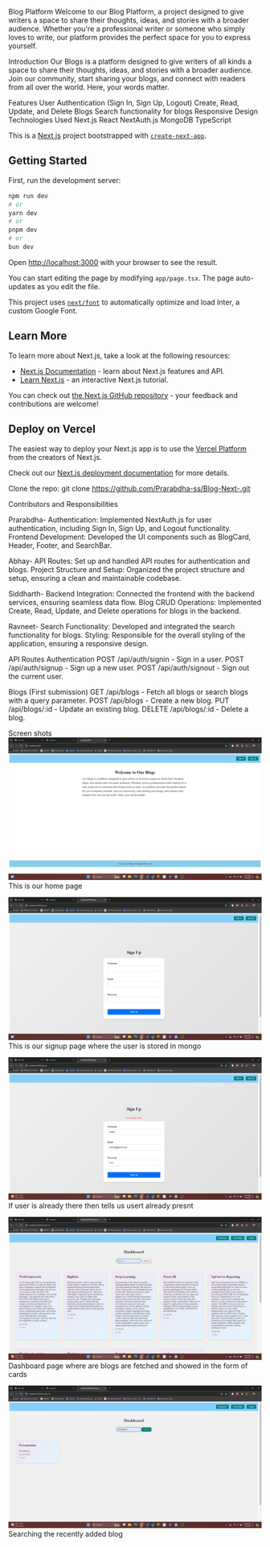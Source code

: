 Blog Platform
Welcome to our Blog Platform, a project designed to give writers a space to share their thoughts, ideas, and stories with a broader audience. Whether you're a professional writer or someone who simply loves to write, our platform provides the perfect space for you to express yourself.

Introduction
Our Blogs is a platform designed to give writers of all kinds a space to share their thoughts, ideas, and stories with a broader audience. Join our community, start sharing your blogs, and connect with readers from all over the world. Here, your words matter.

Features
User Authentication (Sign In, Sign Up, Logout)
Create, Read, Update, and Delete Blogs
Search functionality for blogs
Responsive Design
Technologies Used
Next.js
React
NextAuth.js
MongoDB
TypeScript

This is a [Next.js](https://nextjs.org/) project bootstrapped with [`create-next-app`](https://github.com/vercel/next.js/tree/canary/packages/create-next-app).

## Getting Started

First, run the development server:

```bash
npm run dev
# or
yarn dev
# or
pnpm dev
# or
bun dev
```

Open [http://localhost:3000](http://localhost:3000) with your browser to see the result.

You can start editing the page by modifying `app/page.tsx`. The page auto-updates as you edit the file.

This project uses [`next/font`](https://nextjs.org/docs/basic-features/font-optimization) to automatically optimize and load Inter, a custom Google Font.

## Learn More

To learn more about Next.js, take a look at the following resources:

- [Next.js Documentation](https://nextjs.org/docs) - learn about Next.js features and API.
- [Learn Next.js](https://nextjs.org/learn) - an interactive Next.js tutorial.

You can check out [the Next.js GitHub repository](https://github.com/vercel/next.js/) - your feedback and contributions are welcome!

## Deploy on Vercel

The easiest way to deploy your Next.js app is to use the [Vercel Platform](https://vercel.com/new?utm_medium=default-template&filter=next.js&utm_source=create-next-app&utm_campaign=create-next-app-readme) from the creators of Next.js.

Check out our [Next.js deployment documentation](https://nextjs.org/docs/deployment) for more details.

Clone the repo:
git clone https://github.com/Prarabdha-ss/Blog-Next-.git

Contributors and Responsibilities

Prarabdha-
Authentication: Implemented NextAuth.js for user authentication, including Sign In, Sign Up, and Logout functionality.
Frontend Development: Developed the UI components such as BlogCard, Header, Footer, and SearchBar.


Abhay-
API Routes: Set up and handled API routes for authentication and blogs.
Project Structure and Setup: Organized the project structure and setup, ensuring a clean and maintainable codebase.


Siddharth-
Backend Integration: Connected the frontend with the backend services, ensuring seamless data flow.
Blog CRUD Operations: Implemented Create, Read, Update, and Delete operations for blogs in the backend.

Ravneet-
Search Functionality: Developed and integrated the search functionality for blogs.
Styling: Responsible for the overall styling of the application, ensuring a responsive design.

API Routes
Authentication
POST /api/auth/signin - Sign in a user.
POST /api/auth/signup - Sign up a new user.
POST /api/auth/signout - Sign out the current user.

Blogs (First submission)
GET /api/blogs - Fetch all blogs or search blogs with a query parameter.
POST /api/blogs - Create a new blog.
PUT /api/blogs/:id - Update an existing blog.
DELETE /api/blogs/:id - Delete a blog.

Screen shots
![alt text](<public/screenshots/Screenshot (176).png>)
This is our home page

![alt text](<public/screenshots/Screenshot (177).png>)
This is our signup page where the user is stored in mongo

![alt text](<public/screenshots/Screenshot (180).png>)
If user is already there then tells us usert already presnt

![alt text](<public/screenshots/Screenshot (181).png>)
Dashboard page where are blogs are fetched and showed in the form of cards

![alt text](<public/screenshots/Screenshot (183).png>)
Searching the recently added blog


